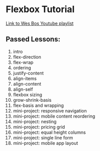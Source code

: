 # Flexbox Tutorial

[Link to Wes Bos Youtube playlist](https://www.youtube.com/playlist?list=PLu8EoSxDXHP7xj_y6NIAhy0wuCd4uVdid)

## Passed Lessons:

1. intro
1. flex-direction
1. flex-wrap
1. ordering
1. justify-content
1. align-items
1. align-content
1. align-self
1. flexbox sizing
1. grow-shrink-basis
1. flex-basis and wrapping
1. mini-project: responsive navigation
1. mini-project: mobile content reordering
1. mini-project: nesting
1. mini-project: pricing grid
1. mini-project: equal height columns
1. mini-project: single line form
1. mini-project: mobile app layout

